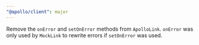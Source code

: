 ```yaml
---
"@apollo/client": major
---
```


Remove the `onError` and `setOnError` methods from `ApolloLink`. `onError` was only used by `MockLink` to rewrite errors if `setOnError` was used.
